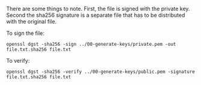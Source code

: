 
There are some things to note. First, the file is signed with the
private key. Second the sha256 signature is a separate file that has
to be distributed with the original file.

To sign the file:

	openssl dgst -sha256 -sign ../00-generate-keys/private.pem -out file.txt.sha256 file.txt

To verify:

	openssl dgst -sha256 -verify ../00-generate-keys/public.pem -signature file.txt.sha256 file.txt

